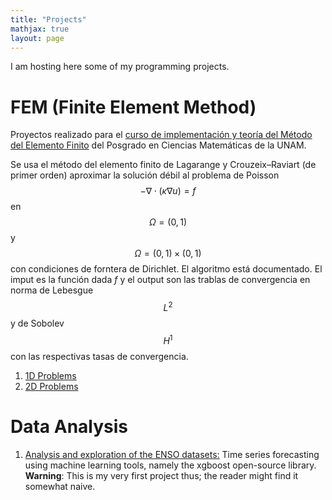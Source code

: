 ```yaml
---
title: "Projects"
mathjax: true
layout: page
---
```

 I am hosting here some of my programming projects.



# FEM (Finite Element Method)
Proyectos realizado para el [curso de implementación y teoría del Método del Elemento Finito](https://danielcq-math.github.io/cursos/mfem_2023_II/index.html)  del Posgrado en Ciencias Matemáticas de la UNAM.

Se usa el método del elemento finito de Lagarange y Crouzeix–Raviart (de primer orden) aproximar la solución débil al problema de Poisson $$-\nabla\cdot(\kappa \nabla u)=f$$ en $$\Omega=(0,1)$$ y $$\Omega=(0,1)\times(0,1)$$ con condiciones de forntera de Dirichlet. El algoritmo está documentado. El imput es la función dada $f$ y el output son las trablas de convergencia en norma de Lebesgue $$L^2$$ y de Sobolev $$H^1$$ con las respectivas tasas de convergencia.
1. [1D Problems](https://github.com/Ed-VanDerSar/Proyectos-de-FEM/tree/main/1D)
2. [2D Problems](https://github.com/Ed-VanDerSar/Proyectos-de-FEM/tree/main/2D)

# Data Analysis 

1. [Analysis and exploration of the ENSO datasets:](https://github.com/Ed-VanDerSar/Data--Science-Project-ENSO--Analysis) Time series forecasting using machine learning tools, namely the xgboost open-source library. __Warning__: This is my very first project thus; the reader might find it somewhat naive.
